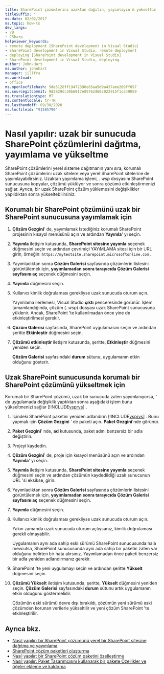 ```yaml
---
title: SharePoint çözümlerini uzaktan dağıtın, yayımlayın & yükseltin
titleSuffix: ''
ms.date: 02/02/2017
ms.topic: how-to
dev_langs:
- VB
- CSharp
helpviewer_keywords:
- remote deployment [SharePoint development in Visual Studio]
- SharePoint development in Visual Studio, remote deployment
- deploying [SharePoint development in Visual Studio]
- SharePoint development in Visual Studio, deploying
author: John-Hart
ms.author: johnhart
manager: jillfra
ms.workload:
- office
ms.openlocfilehash: 5de5128ff19472390e65aa5d9a437aee269ff897
ms.sourcegitcommit: 9d2829dc30b6917e89762d602022915f1ca49089
ms.translationtype: MT
ms.contentlocale: tr-TR
ms.lasthandoff: 09/30/2020
ms.locfileid: "91585790"
---
```

# <a name="how-to-deploy-publish-and-upgrade-sharepoint-solutions-on-a-remote-server"></a>Nasıl yapılır: uzak bir sunucuda SharePoint çözümlerini dağıtma, yayımlama ve yükseltme
  SharePoint çözümlerini yerel sisteme dağıtmanın yanı sıra, korumalı SharePoint çözümlerini uzak sitelere veya yerel SharePoint sitelerine de yayımlayabilirsiniz. Uzaktan yayımlama işlemi, *. wsp* dosyasını SharePoint sunucusuna kopyalar, çözümü yüklüyor ve sonra çözümü etkinleştirmenizi sağlar. Ayrıca, bir uzak SharePoint çözüm yüklemesini değişiklikler yapıldıktan sonra yükseltebilirsiniz.

## <a name="to-publish-a-sandboxed-sharepoint-solution-to-a-remote-sharepoint-server"></a>Korumalı bir SharePoint çözümünü uzak bir SharePoint sunucusuna yayımlamak için

1. **Çözüm Gezgini**' de, yayımlamak Istediğiniz korumalı SharePoint projesinin kısayol menüsünü açın ve ardından **Yayımla**' yı seçin.

2. **Yayımla** iletişim kutusunda, **SharePoint sitesine yayımla** seçenek düğmesini seçin ve ardından çevrimiçi YAYıMLAMA sitesi için bir URL girin, örneğin: `https://mytestsite.sharepoint.microsoftonline.com` .

3. Yayımladıktan sonra **Çözüm Galerisi** sayfasında çözümlerin listesini görüntülemek için, **yayımlamadan sonra tarayıcıda Çözüm Galerisi sayfasını aç** seçenek düğmesini seçin.

4. **Yayımla** düğmesini seçin.

5. Kullanıcı kimlik doğrulaması gerekliyse uzak sunucuda oturum açın.

     Yayımlama ilerlemesi, Visual Studio **çıktı** penceresinde görünür. İşlem tamamlandığında, çözüm (*. wsp*) dosyası uzak SharePoint sunucusuna yüklenir. Ancak, SharePoint 'te kullanılmadan önce yine de etkinleştirilmesi gerekir.

6. **Çözüm Galerisi** sayfasında, SharePoint uygulamasını seçin ve ardından şeritte **Etkinleştir** düğmesini seçin.

7. **Çözümü etkinleştir** iletişim kutusunda, şeritte, **Etkinleştir** düğmesini yeniden seçin.

     **Çözüm Galerisi** sayfasındaki **durum** sütunu, uygulamanın etkin olduğunu gösterir.

## <a name="to-upgrade-a-sandboxed-sharepoint-solution-on-a-remote-sharepoint-server"></a>Uzak SharePoint sunucusunda korumalı bir SharePoint çözümünü yükseltmek için
 Korumalı bir SharePoint çözümü, uzak bir sunucuda zaten yayımlanıyorsa, ' de uygulamada değişiklik yaptıktan sonra aşağıdaki işlem bunu yükseltmenizi sağlar [!INCLUDE[vsprvs](../sharepoint/includes/vsprvs-md.md)] .

1. İçindeki SharePoint paketini yeniden adlandırın [!INCLUDE[vsprvs](../sharepoint/includes/vsprvs-md.md)] . Bunu yapmak için **Çözüm Gezgini** ' de paketi açın. **Paket Gezgini**'nde görünür.

2. **Paket Gezgini**' nde, **ad** kutusunda, paket adını benzersiz bir adla değiştirin.

3. Projeyi kaydedin.

4. **Çözüm Gezgini**' de, proje için kısayol menüsünü açın ve ardından **Yayımla**' yı seçin.

5. **Yayımla** iletişim kutusunda, **SharePoint sitesine yayımla** seçenek düğmesini seçin ve ardından çözümün kaydedildiği uzak sunucunun URL 'si eksikse, girin.

6. Yayımladıktan sonra **Çözüm Galerisi** sayfasında çözümlerin listesini görüntülemek için, **yayımlamadan sonra tarayıcıda Çözüm Galerisi sayfasını aç** seçenek düğmesini seçin.

7. **Yayımla** düğmesini seçin.

8. Kullanıcı kimlik doğrulaması gerekliyse uzak sunucuda oturum açın.

     Yakın zamanda uzak sunucuda oturum açtıysanız, kimlik doğrulaması gerekli olmayabilir.

     Uygulamanın aynı ada sahip eski sürümü SharePoint sunucusunda hala mevcutsa, SharePoint sunucusunda aynı ada sahip bir paketin zaten var olduğunu belirten bir hata alırsınız. Yayımlamadan önce paketi benzersiz bir adla yeniden adlandırmanız gerekir.

9. SharePoint 'te yeni uygulamayı seçin ve ardından şeritte **Yükselt** düğmesini seçin.

10. **Çözümü Yükselt** iletişim kutusunda, şeritte, **Yükselt** düğmesini yeniden seçin. **Çözüm Galerisi** sayfasındaki **durum** sütunu artık uygulamanın etkin olduğunu göstermelidir.

     Çözümün eski sürümü devre dışı bırakıldı, çözümün yeni sürümü eski çözümden korunan verilerle yükseltilir ve yeni çözüm SharePoint 'te etkinleştirilir.

## <a name="see-also"></a>Ayrıca bkz.
- [Nasıl yapılır: bir SharePoint çözümünü yerel bir SharePoint sitesine dağıtma ve yayımlama](../sharepoint/how-to-deploy-and-publish-a-sharepoint-solution-to-a-local-sharepoint-site.md)
- [SharePoint çözüm paketleri oluşturma](../sharepoint/creating-sharepoint-solution-packages.md)
- [Nasıl yapılır: bir SharePoint çözüm paketini özelleştirme](../sharepoint/how-to-customize-a-sharepoint-solution-package.md)
- [Nasıl yapılır: Paket Tasarımcısını kullanarak bir pakete Özellikler ve öğeler ekleme ve kaldırma](../sharepoint/how-to-add-and-remove-features-and-items-to-a-package-by-using-the-package-designer.md)
